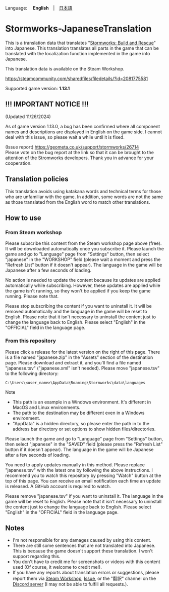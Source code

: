 Language: 　**English**　|　[日本語](./README.md)

# Stormworks-JapaneseTranslation
This is a translation data that translates "[Stormworks: Build and Rescue](https://store.steampowered.com/app/573090/Stormworks_Build_and_Rescue/)" into Japanese.
This translation translates all parts in the game that can be translated with the localization function implemented in the game into Japanese.

This translation data is available on the Steam Workshop.

https://steamcommunity.com/sharedfiles/filedetails/?id=2081775581

Supported game version: **1.13.1**

## !!! IMPORTANT NOTICE !!!
(Updated 11/26/2024)

As of game version 1.13.0, a bug has been confirmed where all component names and descriptions are displayed in English on the game side.
I cannot deal with this issue, so please wait a while until it is fixed.

(Issue report) https://geometa.co.uk/support/stormworks/26714<br>
Please vote on the bug report at the link so that it can be brought to the attention of the Stromworks developers.
Thank you in advance for your cooperation.

## Translation policies
This translation avoids using katakana words and technical terms for those who are unfamiliar with the game.
In addition, some words are not the same as those translated from the English word to match other translations. 

## How to use
### From Steam workshop
Please subscribe this content from the Steam workshop page above (free).
It will be downloaded automatically once you subscribe it.
Please launch the game and go to "Language" page from "Settings" button, then select "japanese" in the "WORKSHOP" field (please wait a moment and press the "Refresh List" button if it doesn't appear). 
The language in the game will be Japanese after a few seconds of loading.

No action is needed to update the content because its updates are applied automatically while subscribing.
However, these updates are applied while the game isn't running, so they won't be applied if you keep the game running.
Please note that.

Please stop subscribing the content if you want to uninstall it.
It will be removed automatically and the language in the game will be reset to English.
Please note that it isn't necessary to uninstall the content just to change the language back to English.
Please select "English" in the "OFFICIAL" field in the language page.

### From this repository
Please click a release for the latest version on the right of this page.
There is a file named "japanese.zip" in the "Assets" section of the destination page.
Please download and extract it, and you'll find a file named "japanese.tsv" ("japanese.xml" isn't needed).
Please move "japanese.tsv" to the following directory:

```
C:\Users\<user_name>\AppData\Roaming\Stormworks\data\languages
```

> [!NOTE]
> - This path is an example in a Windows environment.
>   It's different in MacOS and Linux environments.
> - The path to the destination may be different even in a Windows environment.
> - "AppData" is a hidden directory, so please enter the path in to the address bar directory or set options to show hidden files/directories.

Please launch the game and go to "Language" page from "Settings" button, then select "japanese" in the "SAVED" field (please press the "Refresh List" button if it doesn't appear). 
The language in the game will be Japanese after a few seconds of loading.

You need to apply updates manually in this method.
Please replace "japanese.tsv" with the latest one by following the above instructions.
I recommend you to watch this repository by pressing "Watch" button at the top of this page.
You can receive an email notification each time an update is released.
A GitHub account is required to watch.

Please remove "japanese.tsv" if you want to uninstall it.
The language in the game will be reset to English.
Please note that it isn't necessary to uninstall the content just to change the language back to English.
Please select "English" in the "OFFICIAL" field in the language page.

## Notes
- I'm not responsible for any damages caused by using this content.
- There are still some sentences that are not translated into Japanese. This is because the game doesn't support these translation. I won't support regarding this.
- You don't have to credit me for screenshots or videos with this content used (Of course, it welcome to credit me!).
- If you have any reports about translation errors or suggestions, please report them via [Steam Workshop](https://steamcommunity.com/sharedfiles/filedetails/?id=2081775581), [Issue](https://github.com/Gakuto1112/Stormworks-JapaneseTranslation/issues), or the "翻訳" channel on the [Discord server](https://discord.gg/GBqesHHGBR) (I may not be able to fulfill all requests.).